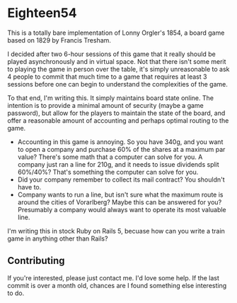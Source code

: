 # Eighteen54

This is a totally bare implementation of Lonny Orgler's 1854, a board game based on 1829 by Francis Tresham.

I decided after two 6-hour sessions of this game that it really should be played asynchronously and in virtual
space. Not that there isn't some merit to playing the game in person over the table, it's simply unreasonable
to ask 4 people to commit that much time to a game that requires at least 3 sessions before one can begin to
understand the complexities of the game.

To that end, I'm writing this. It simply maintains board state online. The intention is to provide a minimal
amount of security (maybe a game password), but allow for the players to maintain the state of the board, and
offer a reasonable amount of accounting and perhaps optimal routing to the game.

* Accounting in this game is annoying. So you have 340g, and you want to open a company and purchase 60% of the
shares at a maximum par value? There's some math that a computer can solve for you. A company just ran a line
for 210g, and it needs to issue dividends split 60%/40%? That's something the computer can solve for you.
* Did your company remember to collect its mail contract? You shouldn't have to.
* Company wants to run a line, but isn't sure what the maximum route is around the cities of Vorarlberg? Maybe
this can be answered for you? Presumably a company would always want to operate its most valuable line.

I'm writing this in stock Ruby on Rails 5, becuase how can you write a train game in anything other than Rails?

## Contributing

If you're interested, please just contact me. I'd love some help. If the last commit is over a month old,
chances are I found something else interesting to do.

